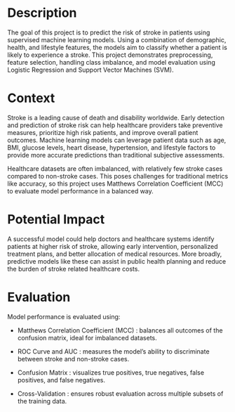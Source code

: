 # Description

The goal of this project is to predict the risk of stroke in patients using supervised machine learning models. Using a combination of demographic, health, and lifestyle features, the models aim to classify whether a patient is likely to experience a stroke. This project demonstrates preprocessing, feature selection, handling class imbalance, and model evaluation using Logistic Regression and Support Vector Machines (SVM).

# Context

Stroke is a leading cause of death and disability worldwide. Early detection and prediction of stroke risk can help healthcare providers take preventive measures, prioritize high risk patients, and improve overall patient outcomes. Machine learning models can leverage patient data such as age, BMI, glucose levels, heart disease, hypertension, and lifestyle factors to provide more accurate predictions than traditional subjective assessments.

Healthcare datasets are often imbalanced, with relatively few stroke cases compared to non-stroke cases. This poses challenges for traditional metrics like accuracy, so this project uses Matthews Correlation Coefficient (MCC) to evaluate model performance in a balanced way.

# Potential Impact

A successful model could help doctors and healthcare systems identify patients at higher risk of stroke, allowing early intervention, personalized treatment plans, and better allocation of medical resources. More broadly, predictive models like these can assist in public health planning and reduce the burden of stroke related healthcare costs.

# Evaluation
Model performance is evaluated using:

- Matthews Correlation Coefficient (MCC) : balances all outcomes of the confusion matrix, ideal for imbalanced datasets.

- ROC Curve and AUC : measures the model’s ability to discriminate between stroke and non-stroke cases.

- Confusion Matrix : visualizes true positives, true negatives, false positives, and false negatives.

- Cross-Validation : ensures robust evaluation across multiple subsets of the training data.
